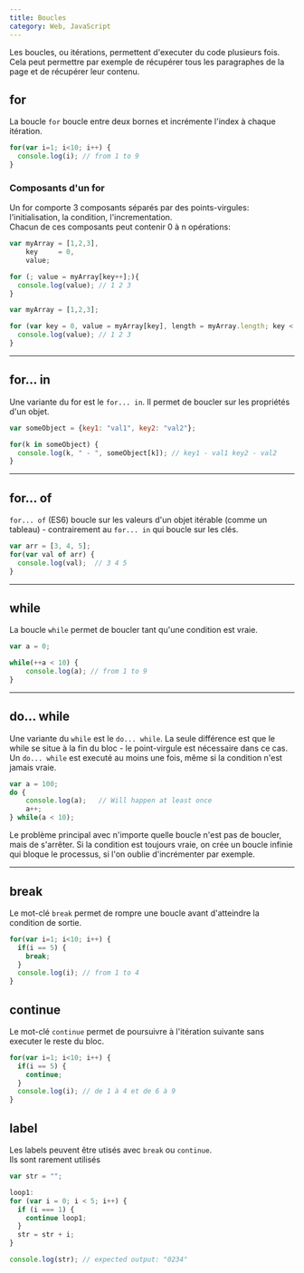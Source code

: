 ```yaml
---
title: Boucles
category: Web, JavaScript
---
```


Les boucles, ou itérations, permettent d'executer du code plusieurs fois.  
Cela peut permettre par exemple de récupérer tous les paragraphes de la page et de récupérer leur contenu.

## for

La boucle `for` boucle entre deux bornes et incrémente l'index à chaque itération.

``` js
for(var i=1; i<10; i++) {
  console.log(i); // from 1 to 9
}
```

### Composants d'un for

Un for comporte 3 composants séparés par des points-virgules: l'initialisation, la condition, l'incrementation.  
Chacun de ces composants peut contenir 0 à n opérations:

``` js
var myArray = [1,2,3],
    key     = 0,
    value;

for (; value = myArray[key++];){
  console.log(value); // 1 2 3
}
```

``` js
var myArray = [1,2,3];

for (var key = 0, value = myArray[key], length = myArray.length; key < length; value = myArray[++key]) {
  console.log(value); // 1 2 3
}
```

---

## for... in

Une variante du for est le `for... in`. Il permet de boucler sur les propriétés d'un objet.

``` js
var someObject = {key1: "val1", key2: "val2"};

for(k in someObject) {
  console.log(k, " - ", someObject[k]); // key1 - val1 key2 - val2
}
```

---

## for... of

`for... of` (ES6) boucle sur les valeurs d'un objet itérable (comme un tableau) - contrairement au `for... in` qui boucle sur les clés.

``` js
var arr = [3, 4, 5];
for(var val of arr) {
  console.log(val);  // 3 4 5
}
```

---

## while

La boucle `while` permet de boucler tant qu'une condition est vraie.

``` js
var a = 0;

while(++a < 10) {
    console.log(a); // from 1 to 9
}
```

---

## do... while

Une variante du `while` est le `do... while`. La seule différence est que le while se situe à la fin du bloc - le point-virgule est nécessaire dans ce cas. Un `do... while` est executé au moins une fois, même si la condition n'est jamais vraie.

``` js
var a = 100;
do {
    console.log(a);   // Will happen at least once
    a++;
} while(a < 10);
```

Le problème principal avec n'importe quelle boucle n'est pas de boucler, mais de s'arrêter. Si la condition est toujours vraie, on crée un boucle infinie qui bloque le processus, si l'on oublie d'incrémenter par exemple.

---

## break

Le mot-clé `break` permet de rompre une boucle avant d'atteindre la condition de sortie.


``` js
for(var i=1; i<10; i++) {
  if(i == 5) {
    break;
  }
  console.log(i); // from 1 to 4
}
```

## continue

Le mot-clé `continue` permet de poursuivre à l'itération suivante sans executer le reste du bloc.

``` js
for(var i=1; i<10; i++) {
  if(i == 5) {
    continue;
  }
  console.log(i); // de 1 à 4 et de 6 à 9
}
```

## label

Les labels peuvent être utisés avec `break` ou `continue`.  
Ils sont rarement utilisés

``` js
var str = "";

loop1:
for (var i = 0; i < 5; i++) {
  if (i === 1) {
    continue loop1;
  }
  str = str + i;
}

console.log(str); // expected output: "0234"
```